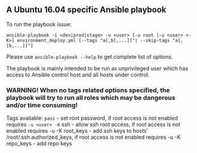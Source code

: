 ## A Ubuntu 16.04 specific Ansible playbook

To run the playbook issue:

```ansible-playbook -i <dev|prod|stage> -u <user> [-u root |-u <user> <-K>] environment_deploy.yml [--tags "a[,b[,...]]"| --skip-tags "a[,[b,...]]"]```

Please use ```ansible-playbook --help``` to get complete list of options.  

The playbook is mainly intended to be run as unprivileged user which has access to Ansible control host and all hosts under control.

### **WARNING! When no tags related options specified, the playbook will try to run all roles which may be dangerous and/or time consuming!**


Tags available:
```pass``` - set root password, if root access is not enabled requires ```-u <user> -K```
ssh - allow ssh root access, if root access is not enabled requires -u <user> -K
root_keys - add ssh keys to hosts' /root/.ssh.authorized_keys, if root access is not enabled requires -u <user> -K
repo_keys - add repo keys
